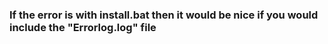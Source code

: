 










### If the error is with install.bat then it would be nice if you would include the <b>"Errorlog.log"</b> file
